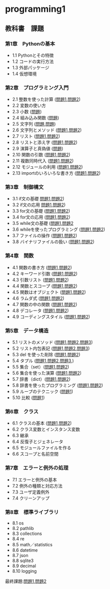# programming1

## 教科書　課題
### 第1章　Pythonの基本
* 1.1 Pythonとその特徴
* 1.2 コードの実行方法
* 1.3 外部パッケージ
* 1.4 仮想環境
### 第2章　プログラミング入門
* 2.1 整数を使った計算 ([問題1](chapter2/Q2_1_1.py),[問題2](chapter2/Q2_1_2.py))
* 2.2 変数の使い方
* 2.3 小数 ([問題](chapter2/Q2_3_1.py))
* 2.4 組み込み関数 ([問題](chapter2/Q2_4_1.py))
* 2.5 文字列 ([問題](chapter2/Q2_5_1.py),[問題](chapter2/Q2_5_2.py))
* 2.6 文字列とメソッド ([問題1](chapter2/Q2_6_1.py),[問題2](chapter2/Q2_6_2.py))
* 2.7 リスト ([問題1](chapter2/Q2_7_1.py),[問題2](chapter2/Q2_7_2.py))
* 2.8 リストと添え字 ([問題1](chapter2/Q2_8_1.py),[問題2](capter2/Q2_8_2.py))
* 2.9 演算子と真偽値 ([問題](chapter2/Q2_9_1.py))
* 2.10 関数の引数 ([問題1](chapter2/Q2_10_1.py),[問題2](chapter2/Q2_10_2.py))
* 2.11 複数同時代入 ([問題1](chapter2/Q2_11_1.py),[問題2](chapter2/Q2_11_2.py))
* 2.12 モジュールの利用 ([問題1](chapter2/Q2_12_1.py),[問題2](chapter2/Q2_12_2.py))
* 2.13 importのいろいろな書き方 ([問題1](chapter2/Q2_13_1.py),[問題2](chapter2/Q2_13_2.py))
### 第3章　制御構文
* 3.1 if文の基礎 [問題1](chapter3/Q3_1_1.py),[問題2](chapter3/Q3_1_2.py))
* 3.2 if文の応用 [問題1](chapter3/Q3_2_1.py),[問題2](chapter3/Q3_2_2.py))
* 3.3 for文の基礎 ([問題1](chapter3/Q3_3_1.py),[問題2](chapter3/Q3_3_2.py))
* 3.4 for文の応用 ([問題1](chapter3/Q3_4_1.py),[問題2](chapter3/Q3_4_2.py))
*  3.5 while文の基礎 ([問題1](chapter3/Q3_5_1.py),[問題2](chapter3/Q3_5_2.py)
* 3.6 whileを使ったプログラミング ([問題1](chapter3/Q3_6_1.py),[問題2](chapter3/Q3_6_2.py))
* 3.7 ファイルの操作 ([問題1](chapter3/Q3_7_1.py),[問題2](chapter3/Q3_7_2.py))
* 3.8 バイナリファイルの扱い ([問題1](chapter3/Q3_8_1.py),[問題2](chapter3/Q3_8_2.py))
### 第4章　関数
* 4.1 関数の書き方 ([問題1](chapter4/Q4_1_1.py),[問題2](chapter4/Q4_1_2.py))
* 4.2 キーワード引数 ([問題1](chapter4/Q4_2_1.py),[問題2](chapter4/Q4_2_2.py))
* 4.3 引数リスト ([問題1](chapter4/Q4_3_1.py),[問題2](chapter4/Q4_3_2.py))
* 4.4 関数とスコープ ([問題1](chapter4/Q4_4_1.py),[問題2](chapter4/Q4_4_2.py))
* 4.5 関数はオブジェクト ([問題1](chapter4/Q4_5_1.py),[問題2](chapter4/Q4_5_2.py))
* 4.6 ラムダ式 ([問題1](chapter4/Q4_6_1.py),[問題2](chapter4/Q4_6_2.py))
* 4.7 関数の中の関数 ([問題1](chapter4/Q4_7_1.py),[問題2](chapter4/Q4_7_2.py))
* 4.8 デコレータ ([問題1](chapter4/Q4_8_1.py),[問題2](chapter4/Q4_8_2.py))
* 4.9 コーディングスタイル ([問題1](chapter4/Q4_9_1.py),[問題2](chapter4/Q4_9_2.py))
### 第5章　データ構造
* 5.1 リストのメソッド ([問題1](chapter5/Q5_1_1.py),[問題2](chapter5/Q5_1_2.py),[問題3](chapter5/Q5_1_3.py))
* 5.2 リスト内包表記 ([問題1](chapter5/Q5_2_1.py),[問題2](chapter5/Q5_2_2.py),[問題3](chapter5/Q5_2_3.py))
* 5.3 del を使った削除 ([問題1](chapter5/Q5_3_1.py),[問題2](chapter5/Q5_3_2.py))
* 5.4 タプル ([問題1](chapter5/Q5_4_1.py),[問題2](chapter5/Q5_4_2.py),[問題3](chapter5/Q5_4_3.py),[](chapter5/Q5_4_4.py))
* 5.5 集合（set）([問題1](chapter5/Q5_5_1.py),[問題2](chapter5/Q5_5_2.py))
* 5.6 集合を使った演算 ([問題1](chapter5/Q5_6_1.py),[問題2](chapter5/Q5_6_2.py))
* 5.7 辞書（dict）([問題1](chapter5/Q5_7_1.py),[問題2](chapter5/Q5_7_2.py))
* 5.8 辞書を使ったプログラミング ([問題1](chapter5/Q5_8_1.py),[問題2](chapter5/Q5_8_2.py))
* 5.9 ループのテクニック ([問題1](chapter5/Q5_9_1.py))
* 5.10 比較 ([問題1](chapter5/Q5_10_1.py))
### 第6章　クラス
* 6.1 クラスの基本 ([問題1](chapter6/Q6_1_1.py),[問題2](chapter6/Q6_1_2.py))
* 6.2 クラス変数とインスタンス変数
* 6.3 継承
* 6.4 反復子とジェネレータ
* 6.5 モジュールファイルを作る
* 6.6 スコープと名前空間
### 第7章　エラーと例外の処理
* 7.1 エラーと例外の基本
* 7.2 例外の種類と対応方法
* 7.3 ユーザ定義例外
* 7.4 クリーンアップ
### 第8章　標準ライブラリ
* 8.1 os
* 8.2 pathlib
* 8.3 collections
* 8.4 re
* 8.5 math／statistics
* 8.6 datetime
* 8.7 json
* 8.8 sqlite3
* 8.9 decimal
* 8.10 logging

最終課題:[問題1](chapter2/initial.py),[問題2](chapter2/initial_2.py)
